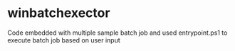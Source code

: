# winbatchexector
Code embedded with multiple sample batch job and used entrypoint.ps1 to execute batch job based on user input
